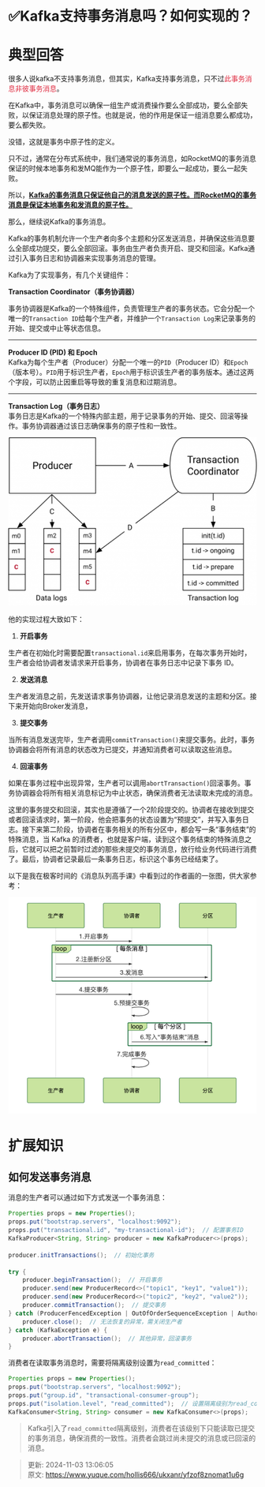 # ✅Kafka支持事务消息吗？如何实现的？

# 典型回答


很多人说kafka不支持事务消息，但其实，Kafka支持事务消息，只不过<font style="color:#DF2A3F;">此事务消息非彼事务消息</font>。



在Kafka中，事务消息可以确保一组生产或消费操作要么全部成功，要么全部失败，以保证消息处理的原子性。也就是说，他的作用是保证一组消息要么都成功，要么都失败。



没错，这就是事务中原子性的定义。



只不过，通常在分布式系统中，我们通常说的事务消息，如RocketMQ的事务消息保证的时候本地事务和发MQ能作为一个原子性，即要么一起成功，要么一起失败。



所以，**<u>Kafka的事务消息只保证他自己的消息发送的原子性。而RocketMQ的事务消息是保证本地事务和发消息的原子性。</u>**



那么，继续说Kafka的事务消息。



Kafka的事务机制允许一个生产者向多个主题和分区发送消息，并确保这些消息要么全部成功提交，要么全部回滚。事务由生产者负责开启、提交和回滚。Kafka通过引入事务日志和协调器来实现事务消息的管理。  



Kafka为了实现事务，有几个关键组件：



**Transaction Coordinator（事务协调器）**

事务协调器是Kafka的一个特殊组件，负责管理生产者的事务状态。它会分配一个唯一的`Transaction ID`给每个生产者，并维护一个`Transaction Log`来记录事务的开始、提交或中止等状态信息。

****

**Producer ID (PID) 和 Epoch**  
Kafka为每个生产者（Producer）分配一个唯一的`PID`（Producer ID）和`Epoch`（版本号）。`PID`用于标识生产者，`Epoch`用于标识该生产者的事务版本。通过这两个字段，可以防止因重启等导致的重复消息和过期消息。

****

**Transaction Log（事务日志）**  
事务日志是Kafka的一个特殊内部主题，用于记录事务的开始、提交、回滚等操作。事务协调器通过该日志确保事务的原子性和一致性。



![1730609460996-4287e960-6bff-4687-9e3c-0632157bc6a5.png](./img/FuvdGZTbFkJ1SwKa/1730609460996-4287e960-6bff-4687-9e3c-0632157bc6a5-321640.png)



他的实现过程大致如下：



1. **开启事务**



生产者在初始化时需要配置`transactional.id`来启用事务，在每次事务开始时，生产者会给协调者发请求来开启事务，协调者在事务日志中记录下事务 ID。



2. **发送消息**

生产者发消息之前，先发送请求事务协调器，让他记录消息发送的主题和分区。接下来开始向Broker发消息，



3. **提交事务**

当所有消息发送完毕，生产者调用`commitTransaction()`来提交事务。此时，事务协调器会将所有消息的状态改为已提交，并通知消费者可以读取这些消息。



4. **回滚事务**

如果在事务过程中出现异常，生产者可以调用`abortTransaction()`回滚事务。事务协调器会将所有相关消息标记为中止状态，确保消费者无法读取未完成的消息。





这里的事务提交和回滚，其实也是遵循了一个2阶段提交的。协调者在接收到提交或者回滚请求时，第一阶段，他会把事务的状态设置为“预提交”，并写入事务日志。接下来第二阶段，协调者在事务相关的所有分区中，都会写一条“事务结束”的特殊消息，当 Kafka 的消费者，也就是客户端，读到这个事务结束的特殊消息之后，它就可以把之前暂时过滤的那些未提交的事务消息，放行给业务代码进行消费了。最后，协调者记录最后一条事务日志，标识这个事务已经结束了。



以下是我在极客时间的《消息队列高手课》中看到过的作者画的一张图，供大家参考：



![1730610130694-a888fb0f-91ac-49a8-893b-413c9a463086.png](./img/FuvdGZTbFkJ1SwKa/1730610130694-a888fb0f-91ac-49a8-893b-413c9a463086-034623.png)



# 扩展知识


## 如何发送事务消息


消息的生产者可以通过如下方式发送一个事务消息：



```java
Properties props = new Properties();
props.put("bootstrap.servers", "localhost:9092");
props.put("transactional.id", "my-transactional-id");  // 配置事务ID
KafkaProducer<String, String> producer = new KafkaProducer<>(props);

producer.initTransactions();  // 初始化事务

try {
    producer.beginTransaction();  // 开启事务
    producer.send(new ProducerRecord<>("topic1", "key1", "value1"));
    producer.send(new ProducerRecord<>("topic2", "key2", "value2"));
    producer.commitTransaction();  // 提交事务
} catch (ProducerFencedException | OutOfOrderSequenceException | AuthorizationException e) {
    producer.close();  // 无法恢复的异常，需关闭生产者
} catch (KafkaException e) {
    producer.abortTransaction();  // 其他异常，回滚事务
}

```



 消费者在读取事务消息时，需要将隔离级别设置为`read_committed`：  

```java
Properties props = new Properties();
props.put("bootstrap.servers", "localhost:9092");
props.put("group.id", "transactional-consumer-group");
props.put("isolation.level", "read_committed");  // 设置隔离级别为read_committed
KafkaConsumer<String, String> consumer = new KafkaConsumer<>(props);

```



> Kafka引入了`read_committed`隔离级别，消费者在该级别下只能读取已提交的事务消息，确保消费的一致性。消费者会跳过尚未提交的消息或已回滚的消息。  
>



> 更新: 2024-11-03 13:06:05  
> 原文: <https://www.yuque.com/hollis666/ukxanr/yfzof8znomat1u6g>